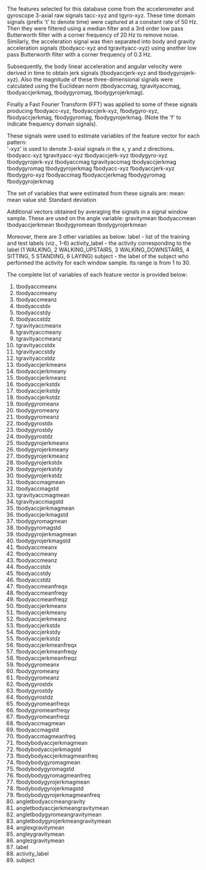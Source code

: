 The features selected for this database come from the accelerometer and gyroscope 3-axial raw signals tacc-xyz and tgyro-xyz. These time domain signals (prefix 't' to denote time) were captured at a constant rate of 50 Hz. Then they were filtered using a median filter and a 3rd order low pass Butterworth filter with a corner frequency of 20 Hz to remove noise. Similarly, the acceleration signal was then separated into body and gravity acceleration signals (tbodyacc-xyz and tgravityacc-xyz) using another low pass Butterworth filter with a corner frequency of 0.3 Hz. 

Subsequently, the body linear acceleration and angular velocity were derived in time to obtain jerk signals (tbodyaccjerk-xyz and tbodygyrojerk-xyz). Also the magnitude of these three-dimensional signals were calculated using the Euclidean norm (tbodyaccmag, tgravityaccmag, tbodyaccjerkmag, tbodygyromag, tbodygyrojerkmag). 

Finally a Fast Fourier Transform (FFT) was applied to some of these signals producing fbodyacc-xyz, fbodyaccjerk-xyz, fbodygyro-xyz, fbodyaccjerkmag, fbodygyromag, fbodygyrojerkmag. (Note the 'f' to indicate frequency domain signals). 

These signals were used to estimate variables of the feature vector for each pattern:  
'-xyz' is used to denote 3-axial signals in the x, y and z directions.
tbodyacc-xyz
tgravityacc-xyz
tbodyaccjerk-xyz
tbodygyro-xyz
tbodygyrojerk-xyz
tbodyaccmag
tgravityaccmag
tbodyaccjerkmag
tbodygyromag
tbodygyrojerkmag
fbodyacc-xyz
fbodyaccjerk-xyz
fbodygyro-xyz
fbodyaccmag
fbodyaccjerkmag
fbodygyromag
fbodygyrojerkmag


The set of variables that were estimated from these signals are: 
mean: mean value
std: Standard deviation


Additional vectors obtained by averaging the signals in a signal window sample. These are used on the angle variable:
gravitymean
tbodyaccmean
tbodyaccjerkmean
tbodygyromean
tbodygyrojerkmean


Moreover, there are 3 other variables as below:
label - list of the training and test labels (viz., 1-6)
activity_label - the activity corresponding to the label (1 WALKING, 2 WALKING_UPSTAIRS, 3 WALKING_DOWNSTAIRS, 4 SITTING, 5 STANDING, 6 LAYING)
subject - the label of the subject who performed the activity for each window sample. Its range is from 1 to 30.


The complete list of variables of each feature vector is provided below:

1. tbodyaccmeanx
2. tbodyaccmeany
3. tbodyaccmeanz
4. tbodyaccstdx
5. tbodyaccstdy
6. tbodyaccstdz
7. tgravityaccmeanx
8. tgravityaccmeany
9. tgravityaccmeanz
10. tgravityaccstdx
11. tgravityaccstdy
12. tgravityaccstdz
13. tbodyaccjerkmeanx
14. tbodyaccjerkmeany
15. tbodyaccjerkmeanz
16. tbodyaccjerkstdx
17. tbodyaccjerkstdy
18. tbodyaccjerkstdz
19. tbodygyromeanx
20. tbodygyromeany
21. tbodygyromeanz
22. tbodygyrostdx
23. tbodygyrostdy
24. tbodygyrostdz
25. tbodygyrojerkmeanx
26. tbodygyrojerkmeany
27. tbodygyrojerkmeanz
28. tbodygyrojerkstdx
29. tbodygyrojerkstdy
30. tbodygyrojerkstdz
31. tbodyaccmagmean
32. tbodyaccmagstd
33. tgravityaccmagmean
34. tgravityaccmagstd
35. tbodyaccjerkmagmean
36. tbodyaccjerkmagstd
37. tbodygyromagmean
38. tbodygyromagstd
39. tbodygyrojerkmagmean
40. tbodygyrojerkmagstd
41. fbodyaccmeanx
42. fbodyaccmeany
43. fbodyaccmeanz
44. fbodyaccstdx
45. fbodyaccstdy
46. fbodyaccstdz
47. fbodyaccmeanfreqx
48. fbodyaccmeanfreqy
49. fbodyaccmeanfreqz
50. fbodyaccjerkmeanx
51. fbodyaccjerkmeany
52. fbodyaccjerkmeanz
53. fbodyaccjerkstdx
54. fbodyaccjerkstdy
55. fbodyaccjerkstdz
56. fbodyaccjerkmeanfreqx
57. fbodyaccjerkmeanfreqy
58. fbodyaccjerkmeanfreqz
59. fbodygyromeanx
60. fbodygyromeany
61. fbodygyromeanz
62. fbodygyrostdx
63. fbodygyrostdy
64. fbodygyrostdz
65. fbodygyromeanfreqx
66. fbodygyromeanfreqy
67. fbodygyromeanfreqz
68. fbodyaccmagmean
69. fbodyaccmagstd
70. fbodyaccmagmeanfreq
71. fbodybodyaccjerkmagmean
72. fbodybodyaccjerkmagstd
73. fbodybodyaccjerkmagmeanfreq
74. fbodybodygyromagmean
75. fbodybodygyromagstd
76. fbodybodygyromagmeanfreq
77. fbodybodygyrojerkmagmean
78. fbodybodygyrojerkmagstd
79. fbodybodygyrojerkmagmeanfreq
80. angletbodyaccmeangravity
81. angletbodyaccjerkmeangravitymean
82. angletbodygyromeangravitymean
83. angletbodygyrojerkmeangravitymean
84. anglexgravitymean
85. angleygravitymean
86. anglezgravitymean
87. label
88. activity_label
89. subject